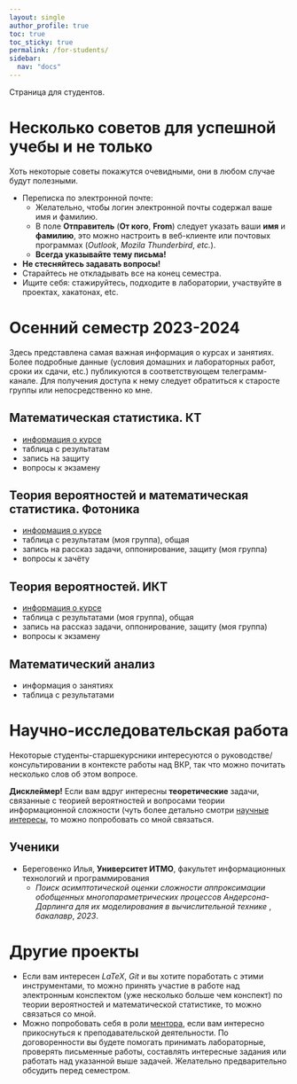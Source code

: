 ```yaml
---
layout: single
author_profile: true
toc: true
toc_sticky: true
permalink: /for-students/
sidebar:
  nav: "docs"
---
```


Страница для студентов.

# Несколько советов для успешной учебы и не только

Хоть некоторые советы покажутся очевидными, они в любом случае будут полезными.

 - Переписка по электронной почте:
   - Желательно, чтобы логин электронной почты содержал ваше имя и фамилию.
   - В поле **Отправитель** (**От кого**, **From**) следует указать ваши **имя** и **фамилию**, это
   можно настроить в веб-клиенте или почтовых программах (*Outlook*, *Mozila Thunderbird*, *etc.*).
   - **Всегда указывайте тему письма!**
 - **Не стесняйтесь задавать вопросы!**
 - Старайтесь не откладывать все на конец семестра.
 - Ищите себя: стажируйтесь, подходите в лаборатории, участвуйте в проектах, хакатонах, etc.

# Осенний семестр 2023-2024

Здесь представлена самая важная информация о курсах и занятиях.
Более подробные данные (условия домашних и лабораторных работ, сроки их сдачи, etc.) публикуются
в соответствующем телеграмм-канале. Для получения доступа к нему
следует обратиться к старосте группы или непосредственно ко мне.

## Математическая статистика. КТ

- [информация о курсе](https://docs.google.com/document/d/1VtV-ikveLxyh32C2AYrXTrXvIrjpDM_DEGVx1lZ_nl8/edit?usp=sharing)
- таблица с результатам
- запись на защиту
- вопросы к экзамену

## Теория вероятностей и математическая статистика. Фотоника

- [информация о курсе](https://docs.google.com/document/d/16qAYsDs02wBYC7Am_Wt3YrmO3MAi5WuSFAG4klwbtEo/edit?usp=sharing)
- таблица с результатам (моя группа), общая
- запись на рассказ задачи, оппонирование, защиту (моя группа)
- вопросы к зачёту

## Теория вероятностей. ИКТ

- [информация о курсе](https://docs.google.com/document/d/1CIbgs3guITKO0juQoqt0was1a3mVVxrEjVnS4fSeMD4/edit?usp=sharing)
- таблица с результатами (моя группа), общая
- запись на рассказ задачи, оппонирование, защиту (моя группа)
- вопросы к экзамену

## Математический анализ

- информация о занятиях
- таблица с результатами

# Научно-исследовательская работа

Некоторые студенты-старшекурсники интересуются о руководстве/консультировании в контексте работы над ВКР, так что можно
почитать несколько слов
об этом вопросе.

**Дисклеймер!** Если вам вдруг интересны **теоретические** задачи, связанные с теорией вероятностей и
вопросами теории информационной сложности (чуть более детально смотри [научные интересы](/#научные-интересы),
то можно попробовать со мной связаться.

## Ученики

- Береговенко Илья, **Университет ИТМО**, факультет информационных технологий и программирования
    - *Поиск асимптотической оценки  сложности аппроксимации обобщенных многопараметрических процессов Андерсона-Дарлинга для их моделирования в вычислительной технике* ,
    *бакалавр*, *2023*.
    
# Другие проекты

- Если вам интересен *LaTeX*, *Git* и вы хотите поработать с этими инструментами, то можно принять участие в работе над
электронным конспектом (уже несколько больше чем конспект) по теории вероятностей и математической статистике, то можно
связаться со мной.
- Можно попробовать себя в роли [ментора](https://vk.com/itmomentors), если вам интересно прикоснуться к
преподавательской деятельности.
По договоренности вы будете
помогать принимать лабораторные, проверять письменные работы, составлять интересные задания или
работать над указанной выше задачей. Желательно предварительно обсудить перед семестром.